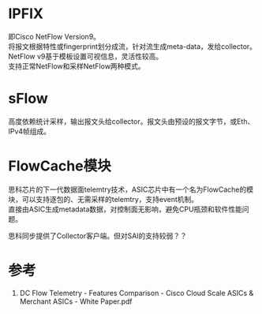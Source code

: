 
# IPFIX
即Cisco NetFlow Version9。  
将报文根据特性或fingerprint划分成流，针对流生成meta-data，发给collector。  
NetFlow v9基于模板设置可视信息，灵活性较高。   
支持正常NetFlow和采样NetFlow两种模式。

# sFlow
高度依赖统计采样，输出报文头给collector。报文头由预设的报文字节，或Eth、IPv4帧组成。

# FlowCache模块
思科芯片的下一代数据面telemtry技术，ASIC芯片中有一个名为FlowCache的模块，可以支持逐包的、无需采样的telemtry，支持event机制。  
直接由ASIC生成metadata数据，对控制面无影响，避免CPU瓶颈和软件性能问题。

思科同步提供了Collector客户端。但对SAI的支持较弱？？

# 参考
1. DC Flow Telemetry - Features Comparison - Cisco Cloud Scale ASICs & Merchant ASICs - White Paper.pdf
